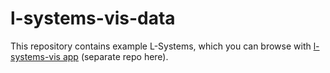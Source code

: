 
# l-systems-vis-data

This repository contains example L-Systems, which you can browse with
[l-systems-vis app](https://github.com/osmehlik/l-systems-vis)
(separate repo here).

